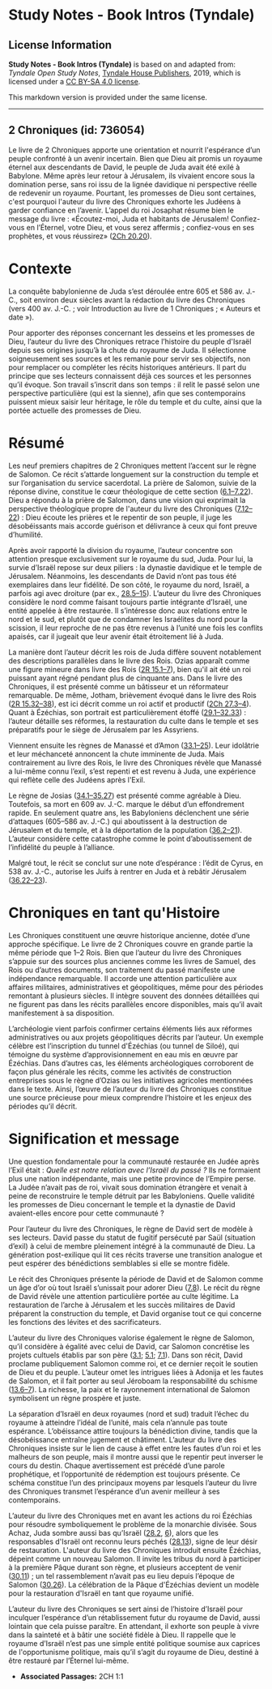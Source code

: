 # Study Notes - Book Intros (Tyndale)

## License Information

**Study Notes - Book Intros (Tyndale)** is based on and adapted from: _Tyndale Open Study Notes_, [Tyndale House Publishers](https://tyndaleopenresources.com/), 2019, which is licensed under a [CC BY-SA 4.0 license](https://creativecommons.org/licenses/by-sa/4.0/legalcode.en).

This markdown version is provided under the same license.



--------------------------------

## 2 Chroniques (id: 736054)

Le livre de 2 Chroniques apporte une orientation et nourrit l'espérance d’un peuple confronté à un avenir incertain. Bien que Dieu ait promis un royaume éternel aux descendants de David, le peuple de Juda avait été exilé à Babylone. Même après leur retour à Jérusalem, ils vivaient encore sous la domination perse, sans roi issu de la lignée davidique ni perspective réelle de redevenir un royaume. Pourtant, les promesses de Dieu sont certaines, c'est pourquoi l'auteur du livre des Chroniques exhorte les Judéens à garder confiance en l’avenir. L’appel du roi Josaphat résume bien le message du livre : «Écoutez\-moi, Juda et habitants de Jérusalem! Confiez\-vous en l’Éternel, votre Dieu, et vous serez affermis ; confiez\-vous en ses prophètes, et vous réussirez» ([2Ch 20\.20](https://ref.ly/2Chr20:20)).

Contexte
========

La conquête babylonienne de Juda s’est déroulée entre 605 et 586 av. J.\-C., soit environ deux siècles avant la rédaction du livre des Chroniques (vers 400 av. J.\-C. ; voir Introduction au livre de 1 Chroniques ; « Auteurs et date »).

Pour apporter des réponses concernant les desseins et les promesses de Dieu, l’auteur du livre des Chroniques retrace l’histoire du peuple d'Israël depuis ses origines jusqu’à la chute du royaume de Juda. Il sélectionne soigneusement ses sources et les remanie pour servir ses objectifs, non pour remplacer ou compléter les récits historiques antérieurs. Il part du principe que ses lecteurs connaissent déjà ces sources et les personnes qu’il évoque. Son travail s’inscrit dans son temps : il relit le passé selon une perspective particulière (qui est la sienne), afin que ses contemporains puissent mieux saisir leur héritage, le rôle du temple et du culte, ainsi que la portée actuelle des promesses de Dieu.

Résumé
======

Les neuf premiers chapitres de 2 Chroniques mettent l’accent sur le règne de Salomon. Ce récit s’attarde longuement sur la construction du temple et sur l’organisation du service sacerdotal. La prière de Salomon, suivie de la réponse divine, constitue le cœur théologique de cette section ([6\.1–7\.22](https://ref.ly/2Chr6:1-2Chr7:22)). Dieu a répondu à la prière de Salomon, dans une vision qui exprimait la perspective théologique propre de l'auteur du livre des Chroniques ([7\.12–22](https://ref.ly/2Chr7:12-2Chr7:22)) : Dieu écoute les prières et le repentir de son peuple, il juge les désobéissants mais accorde guérison et délivrance à ceux qui font preuve d’humilité.

Après avoir rapporté la division du royaume, l’auteur concentre son attention presque exclusivement sur le royaume du sud, Juda. Pour lui, la survie d’Israël repose sur deux piliers : la dynastie davidique et le temple de Jérusalem. Néanmoins, les descendants de David n’ont pas tous été exemplaires dans leur fidélité. De son côté, le royaume du nord, Israël, a parfois agi avec droiture (par ex., [28\.5–15](https://ref.ly/2Chr28:5-2Chr28:15)). L’auteur du livre des Chroniques considère le nord comme faisant toujours partie intégrante d’Israël, une entité appelée à être restaurée. Il s’intéresse donc aux relations entre le nord et le sud, et plutôt que de condamner les Israélites du nord pour la scission, il leur reproche de ne pas être revenus à l’unité une fois les conflits apaisés, car il jugeait que leur avenir était étroitement lié à Juda.

La manière dont l’auteur décrit les rois de Juda diffère souvent notablement des descriptions parallèles dans le livre des Rois. Ozias apparaît comme une figure mineure dans livre des Rois ([2R 15\.1–7](https://ref.ly/2Kgs15:1-2Kgs15:7)), bien qu'il ait été un roi puissant ayant régné pendant plus de cinquante ans. Dans le livre des Chroniques, il est présenté comme un bâtisseur et un réformateur remarquable. De même, Jotham, brièvement évoqué dans le livre des Rois ([2R 15\.32–38](https://ref.ly/2Kgs15:32-2Kgs15:38)), est ici décrit comme un roi actif et productif ([2Ch 27\.3–4](https://ref.ly/2Chr27:3-2Chr27:4)). Quant à Ézéchias, son portrait est particulièrement étoffé ([29\.1–32\.33](https://ref.ly/2Chr29:1-2Chr32:33)) : l’auteur détaille ses réformes, la restauration du culte dans le temple et ses préparatifs pour le siège de Jérusalem par les Assyriens.

Viennent ensuite les règnes de Manassé et d’Amon ([33\.1–25](https://ref.ly/2Chr33:1-2Chr33:25)). Leur idolâtrie et leur méchanceté annoncent la chute imminente de Juda. Mais contrairement au livre des Rois, le livre des Chroniques révèle que Manassé a lui\-même connu l’exil, s’est repenti et est revenu à Juda, une expérience qui reflète celle des Judéens après l'Exil. 

Le règne de Josias ([34\.1–35\.27](https://ref.ly/2Chr34:1-2Chr35:27)) est présenté comme agréable à Dieu. Toutefois, sa mort en 609 av. J.\-C. marque le début d’un effondrement rapide. En seulement quatre ans, les Babyloniens déclenchent une série d’attaques (605–586 av. J.\-C.) qui aboutissent à la destruction de Jérusalem et du temple, et à la déportation de la population ([36\.2–21](https://ref.ly/2Chr36:2-2Chr36:21)). L’auteur considère cette catastrophe comme le point d’aboutissement de l’infidélité du peuple à l’alliance.

Malgré tout, le récit se conclut sur une note d’espérance : l’édit de Cyrus, en 538 av. J.\-C., autorise les Juifs à rentrer en Juda et à rebâtir Jérusalem ([36\.22–23](https://ref.ly/2Chr36:22-2Chr36:23)).

Chroniques en tant qu'Histoire
==============================

Les Chroniques constituent une œuvre historique ancienne, dotée d’une approche spécifique. Le livre de 2 Chroniques couvre en grande partie la même période que 1–2 Rois. Bien que l’auteur du livre des Chroniques s’appuie sur des sources plus anciennes comme les livres de Samuel, des Rois ou d’autres documents, son traitement du passé manifeste une indépendance remarquable. Il accorde une attention particulière aux affaires militaires, administratives et géopolitiques, même pour des périodes remontant à plusieurs siècles. Il intègre souvent des données détaillées qui ne figurent pas dans les récits parallèles encore disponibles, mais qu’il avait manifestement à sa disposition.

L’archéologie vient parfois confirmer certains éléments liés aux réformes administratives ou aux projets géopolitiques décrits par l’auteur. Un exemple célèbre est l’inscription du tunnel d'Ézéchias (ou tunnel de Siloé), qui témoigne du système d’approvisionnement en eau mis en œuvre par Ézéchias. Dans d’autres cas, les éléments archéologiques corroborent de façon plus générale les récits, comme les activités de construction entreprises sous le règne d’Ozias ou les initiatives agricoles mentionnées dans le texte. Ainsi, l’œuvre de l’auteur du livre des Chroniques constitue une source précieuse pour mieux comprendre l’histoire et les enjeux des périodes qu’il décrit.

Signification et message
========================

Une question fondamentale pour la communauté restaurée en Judée après l’Exil était : *Quelle est notre relation avec l’Israël du passé ?* Ils ne formaient plus une nation indépendante, mais une petite province de l’Empire perse. La Judée n’avait pas de roi, vivait sous domination étrangère et venait à peine de reconstruire le temple détruit par les Babyloniens. Quelle validité les promesses de Dieu concernant le temple et la dynastie de David avaient\-elles encore pour cette communauté ?

Pour l’auteur du livre des Chroniques, le règne de David sert de modèle à ses lecteurs. David passe du statut de fugitif persécuté par Saül (situation d’exil) à celui de membre pleinement intégré à la communauté de Dieu. La génération post\-exilique qui lit ces récits traverse une transition analogue et peut espérer des bénédictions semblables si elle se montre fidèle.

Le récit des Chroniques présente la période de David et de Salomon comme un âge d’or où tout Israël s’unissait pour adorer Dieu ([7\.8](https://ref.ly/2Chr7:8)). Le récit du règne de David révèle une attention particulière portée au culte légitime. La restauration de l’arche à Jérusalem et les succès militaires de David préparent la construction du temple, et David organise tout ce qui concerne les fonctions des lévites et des sacrificateurs.

L’auteur du livre des Chroniques valorise également le règne de Salomon, qu’il considère à égalité avec celui de David, car Salomon concrétise les projets cultuels établis par son père ([3\.1](https://ref.ly/2Chr3:1); [5\.1](https://ref.ly/2Chr5:1); [7\.1](https://ref.ly/2Chr7:1)). Dans son récit, David proclame publiquement Salomon comme roi, et ce dernier reçoit le soutien de Dieu et du peuple. L’auteur omet les intrigues liées à Adonija et les fautes de Salomon, et il fait porter au seul Jéroboam la responsabilité du schisme ([13\.6–7](https://ref.ly/2Chr13:6-2Chr13:7)). La richesse, la paix et le rayonnement international de Salomon symbolisent un règne prospère et juste.

La séparation d’Israël en deux royaumes (nord et sud) traduit l’échec du royaume à atteindre l’idéal de l’unité, mais cela n’annule pas toute espérance. L’obéissance attire toujours la bénédiction divine, tandis que la désobéissance entraîne jugement et châtiment. L’auteur du livre des Chroniques insiste sur le lien de cause à effet entre les fautes d’un roi et les malheurs de son peuple, mais il montre aussi que le repentir peut inverser le cours du destin. Chaque avertissement est précédé d’une parole prophétique, et l’opportunité de rédemption est toujours présente. Ce schéma constitue l’un des principaux moyens par lesquels l’auteur du livre des Chroniques transmet l’espérance d’un avenir meilleur à ses contemporains.

L’auteur du livre des Chroniques met en avant les actions du roi Ézéchias pour résoudre symboliquement le problème de la monarchie divisée. Sous Achaz, Juda sombre aussi bas qu’Israël ([28\.2](https://ref.ly/2Chr28:2), [6](https://ref.ly/2Chr28:6)), alors que les responsables d'Israël ont reconnu leurs péchés ([28\.13](https://ref.ly/2Chr28:13)), signe de leur désir de restauration. L'auteur du livre des Chroniques introduit ensuite Ézéchias, dépeint comme un nouveau Salomon. Il invite les tribus du nord à participer à la première Pâque durant son règne, et plusieurs acceptent de venir ([30\.11](https://ref.ly/2Chr30:11)) ; un tel rassemblement n’avait pas eu lieu depuis l’époque de Salomon ([30\.26](https://ref.ly/2Chr30:26)). La célébration de la Pâque d'Ézéchias devient un modèle pour la restauration d'Israël en tant que royaume unifié.

L’auteur du livre des Chroniques se sert ainsi de l’histoire d’Israël pour inculquer l’espérance d’un rétablissement futur du royaume de David, aussi lointain que cela puisse paraître. En attendant, il exhorte son peuple à vivre dans la sainteté et à bâtir une société fidèle à Dieu. Il rappelle que le royaume d’Israël n’est pas une simple entité politique soumise aux caprices de l'opportunisme politique, mais qu’il s’agit du royaume de Dieu, destiné à être restauré par l’Éternel lui\-même.

* **Associated Passages:** 2CH 1:1

